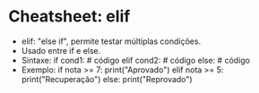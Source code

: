 # Cheatsheet: elif

- elif: "else if", permite testar múltiplas condições.
- Usado entre if e else.
- Sintaxe:
  if cond1:
      # código
  elif cond2:
      # código
  else:
      # código
- Exemplo:
  if nota >= 7:
      print("Aprovado")
  elif nota >= 5:
      print("Recuperação")
  else:
      print("Reprovado")
